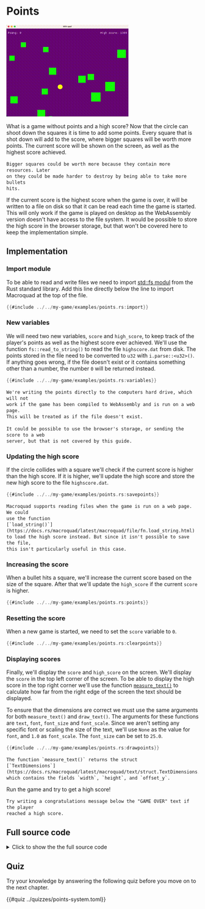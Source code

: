 # Points

![Screenshot](images/points.gif#center)

What is a game without points and a high score? Now that the circle can shoot
down the squares it is time to add some points. Every square that is shot down
will add to the score, where bigger squares will be worth more points. The
current score will be shown on the screen, as well as the highest score
achieved.

```admonish info title="More information"
Bigger squares could be worth more because they contain more resources. Later
on they could be made harder to destroy by being able to take more bullets
hits.
```

If the current score is the highest score when the game is over, it will be
written to a file on disk so that it can be read each time the game is
started. This will only work if the game is played on desktop as the
WebAssembly version doesn't have access to the file system. It would be
possible to store the high score in the browser storage, but that won't be
covered here to keep the implementation simple.

## Implementation

### Import module

To be able to read and write files we need to import [std::fs
modul](https://doc.rust-lang.org/std/fs/index.html) from the Rust standard
library. Add this line directly below the line to import Macroquad at the top
of the file.

```rust
{{#include ../../my-game/examples/points.rs:import}}
```

### New variables

We will need two new variables, `score` and `high_score`, to keep track of the
player's points as well as the highest score ever achieved. We'll use the
function `fs::read_to_string()` to read the file `highscore.dat` from disk.
The points stored in the file need to be converted to `u32` with
`i.parse::<u32>()`. If anything goes wrong, if the file doesn't exist or it
contains something other than a number, the number `0` will be returned
instead.

```rust
{{#include ../../my-game/examples/points.rs:variables}}
```

```admonish note title="Please note!"
We're writing the points directly to the computers hard drive, which will not
work if the game has been compiled to WebAssembly and is run on a web page.
This will be treated as if the file doesn't exist.

It could be possible to use the browser's storage, or sending the score to a web
server, but that is not covered by this guide.
```

### Updating the high score

If the circle collides with a square we'll check if the current score is
higher than the high score. If it is higher, we'll update the high score and
store the new high score to the file `highscore.dat`.

```rust [hl,2-4]
{{#include ../../my-game/examples/points.rs:savepoints}}
```

```admonish note title="Please note!"
Macroquad supports reading files when the game is run on a web page. We could
use the function
[`load_string()`](https://docs.rs/macroquad/latest/macroquad/file/fn.load_string.html)
to load the high score instead. But since it isn't possible to save the file,
this isn't particularly useful in this case.
```

### Increasing the score

When a bullet hits a square, we'll increase the current score based on the
size of the square. After that we'll update the `high_score` if the current
`score` is higher.

```rust [hl,4-5]
{{#include ../../my-game/examples/points.rs:points}}
```

### Resetting the score

When a new game is started, we need to set the `score` variable to `0`.

```rust [hl,6]
{{#include ../../my-game/examples/points.rs:clearpoints}}
```

### Displaying scores

Finally, we'll display the `score` and `high_score` on the screen. We'll
display the `score` in the top left corner of the screen. To be able to
display the high score in the top right corner we'll use the function
[`measure_text()`](https://docs.rs/macroquad/latest/macroquad/text/fn.measure_text.html)
to calculate how far from the right edge of the screen the text should be
displayed.

To ensure that the dimensions are correct we must use the same arguments for
both `measure_text()` and `draw_text()`. The arguments for these functions are
`text`, `font`, `font_size` and `font_scale`. Since we aren't setting any
specific font or scaling the size of the text, we'll use `None` as the value
for `font`, and `1.0` as `font_scale`. The `font_size` can be set to `25.0`.

```rust
{{#include ../../my-game/examples/points.rs:drawpoints}}
```

```admonish info title="More information"
The function `measure_text()` returns the struct
[`TextDimensions`](https://docs.rs/macroquad/latest/macroquad/text/struct.TextDimensions.html)
which contains the fields `width`, `height`, and `offset_y`.
```

Run the game and try to get a high score!

```admonish tip title="Challenge" class="challenge"
Try writing a congratulations message below the "GAME OVER" text if the player
reached a high score.
```

<div class="noprint">

## Full source code

<details>
  <summary>Click to show the the full source code</summary>

```rust
{{#include ../../my-game/examples/points.rs:all}}
```
</details>
</div>

<div class="noprint">

## Quiz

Try your knowledge by answering the following quiz before you move on to the
next chapter.

{{#quiz ../quizzes/points-system.toml}}

</div>
